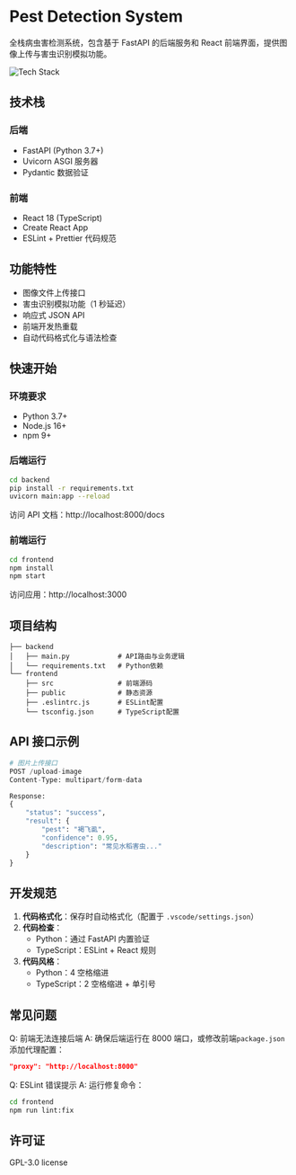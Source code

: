 # Pest Detection System

全栈病虫害检测系统，包含基于 FastAPI 的后端服务和 React 前端界面，提供图像上传与害虫识别模拟功能。

![Tech Stack](https://img.shields.io/badge/stack-FastAPI%20%2B%20React-blue)

## 技术栈

### 后端

-   FastAPI (Python 3.7+)
-   Uvicorn ASGI 服务器
-   Pydantic 数据验证

### 前端

-   React 18 (TypeScript)
-   Create React App
-   ESLint + Prettier 代码规范

## 功能特性

-   图像文件上传接口
-   害虫识别模拟功能（1 秒延迟）
-   响应式 JSON API
-   前端开发热重载
-   自动代码格式化与语法检查

## 快速开始

### 环境要求

-   Python 3.7+
-   Node.js 16+
-   npm 9+

### 后端运行

```bash
cd backend
pip install -r requirements.txt
uvicorn main:app --reload
```

访问 API 文档：http://localhost:8000/docs

### 前端运行

```bash
cd frontend
npm install
npm start
```

访问应用：http://localhost:3000

## 项目结构

```
├── backend
│   ├── main.py            # API路由与业务逻辑
│   └── requirements.txt   # Python依赖
└── frontend
    ├── src                # 前端源码
    ├── public             # 静态资源
    ├── .eslintrc.js       # ESLint配置
    └── tsconfig.json      # TypeScript配置
```

## API 接口示例

```python
# 图片上传接口
POST /upload-image
Content-Type: multipart/form-data

Response:
{
    "status": "success",
    "result": {
        "pest": "褐飞虱",
        "confidence": 0.95,
        "description": "常见水稻害虫..."
    }
}
```

## 开发规范

1. **代码格式化**：保存时自动格式化（配置于 `.vscode/settings.json`）
2. **代码检查**：
    - Python：通过 FastAPI 内置验证
    - TypeScript：ESLint + React 规则
3. **代码风格**：
    - Python：4 空格缩进
    - TypeScript：2 空格缩进 + 单引号

## 常见问题

Q: 前端无法连接后端
A: 确保后端运行在 8000 端口，或修改前端`package.json`添加代理配置：

```json
"proxy": "http://localhost:8000"
```

Q: ESLint 错误提示
A: 运行修复命令：

```bash
cd frontend
npm run lint:fix
```

## 许可证

GPL-3.0 license
